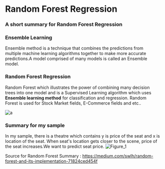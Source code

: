 # Random Forest Regression
### A short summary for Random Forest Regression

### Ensemble Learning
Ensemble method is a technique that combines the predictions from multiple machine learning algorithms together to make more accurate predictions.A model comprised of many models is called an Ensemble model.

### Random Forest Regression
Random Forest which illustrates the power of combining many decision trees into one model and is a Supervised Learning algorithm which uses **Ensemble learning method** for classification and regression. Random Forest is used for Stock Market fields, E-Commerce fields and etc..

![a](https://user-images.githubusercontent.com/44119225/102319371-d2870480-3f8b-11eb-8a95-6b5786ece9f3.png)

### Summary for my sample
In my sample, there is a theatre which contains y is price of the seat and x is location of the seat. When seat's location gets closer to the scene, price of the seat increases.We want to predict seat price.
![Figure_1](https://user-images.githubusercontent.com/44119225/102319678-4b865c00-3f8c-11eb-9175-1711454b3344.png)

Source for Random Forest Summary : https://medium.com/swlh/random-forest-and-its-implementation-71824ced454f
